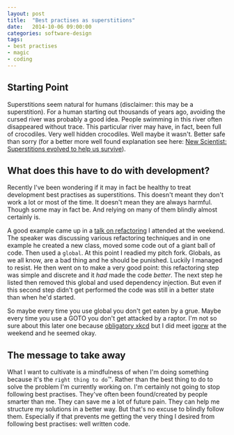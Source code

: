 ```yaml
---
layout: post
title:  "Best practises as superstitions"
date:   2014-10-06 09:00:00
categories: software-design
tags:
- best practises
- magic
- coding
---
```


## Starting Point

Superstitions seem natural for humans (disclaimer: this may be a superstition).
For a human starting out thousands of years ago, avoiding the cursed river was probably a good idea.
People swimming in this river often disappeared without trace.
This particular river may have, in fact, been full of crocodiles. Very well hidden crocodiles. Well maybe it wasn't.
Better safe than sorry (for a better more well found explanation see here: [New Scientist: Superstitions evolved to help us survive][website-newscientist-article]).


## What does this have to do with development?

Recently I've been wondering if it may in fact be healthy to treat development best practises as superstitions.
This doesn't meant they don't work a lot or most of the time. It doesn't mean they are always harmful.
Though some may in fact be. And relying on many of them blindly almost certainly is.

A good example came up in a [talk on refactoring][joindin-bringto2014] I attended at the weekend.
The speaker was discussing various refactoring techniques and in one example he created a new class, moved some code out of a giant ball of code.
Then used a ```global```. At this point I readied my pitch fork. Globals, as we all know, are a bad thing and he should be punished.
Luckily I managed to resist. He then went on to make a very good point: this refactoring step was simple and discrete and it *had* made the code *better*.
The next step he listed then removed this global and used dependency injection. But even if this second step didn't get performed the code was still in a better
state than when he'd started.

So maybe every time you use global you don't get eaten by a grue.
Maybe every time you use a GOTO you don't get attacked by a raptor.
I'm not so sure about this later one because [obligatory xkcd][xkcd-raptor-goto] but I did meet [igorw][raptor-bait] at the weekend and he seemed okay.

## The message to take away

What I want to cultivate is a mindfulness of when I'm doing something because it's the ```right thing to do```&trade;.
Rather than the best thing to do to solve the problem I'm currently working on.
I'm certainly not going to stop following best practises. They've often been found/created by people smarter than me.
They can save me a lot of future pain. They can help me structure my solutions in a better way.
But that's no excuse to blindly follow them.
Especially if that prevents me getting the very thing I desired from following best practises: well written code.

[website-newscientist-article]: http://www.newscientist.com/article/dn14694-superstitions-evolved-to-help-us-survive.html
[joindin-bringto2014]: https://joind.in/11802
[xkcd-raptor-goto]: http://xkcd.com/292/
[raptor-bait]: https://github.com/igorw/retry/blob/master/src/retry.php